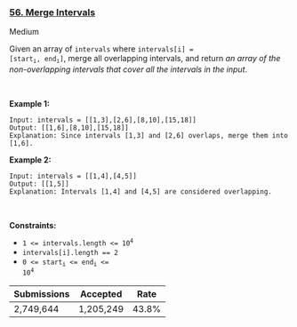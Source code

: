 ### [56. Merge Intervals](https://leetcode.com/problems/merge-intervals/)

Medium

Given an array of `` intervals `` where <code>intervals[i] = [start<sub>i</sub>, end<sub>i</sub>]</code>, merge all overlapping intervals, and return _an array of the non-overlapping intervals that cover all the intervals in the input_.

 

__Example 1:__

```
Input: intervals = [[1,3],[2,6],[8,10],[15,18]]
Output: [[1,6],[8,10],[15,18]]
Explanation: Since intervals [1,3] and [2,6] overlaps, merge them into [1,6].
```

__Example 2:__

```
Input: intervals = [[1,4],[4,5]]
Output: [[1,5]]
Explanation: Intervals [1,4] and [4,5] are considered overlapping.
```

 

__Constraints:__

*   <code>1 <= intervals.length <= 10<sup>4</sup></code>
*   `` intervals[i].length == 2 ``
*   <code>0 <= start<sub>i</sub> <= end<sub>i</sub> <= 10<sup>4</sup></code>

| Submissions    | Accepted     | Rate   |
| -------------- | ------------ | ------ |
| 2,749,644 | 1,205,249 | 43.8% |
